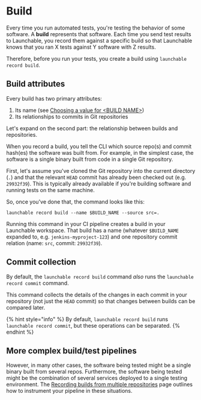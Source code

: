 # Build

Every time you run automated tests, you're testing the behavior of some software. A **build** represents that software. Each time you send test results to Launchable, you record them against a specific build so that Launchable knows that you ran X tests against Y software with Z results.

Therefore, before you run your tests, you create a build using `launchable record build`.

## Build attributes

Every build has two primary attributes:

1. Its name (see [Choosing a value for \<BUILD NAME>](../sending-data-to-launchable/choosing-a-value-for-build-name.md))
2. Its relationships to commits in Git repositories

Let's expand on the second part: the relationship between builds and repositories.

When you record a build, you tell the CLI which source repo(s) and commit hash(es) the software was built from. For example, in the simplest case, the software is a single binary built from code in a single Git repository.

First, let's assume you've cloned the Git repository into the current directory (`.`) and that the relevant `HEAD` commit has already been checked out (e.g. `29932f39`). This is typically already available if you're building software and running tests on the same machine.

So, once you've done that, the command looks like this:

```
launchable record build --name $BUILD_NAME --source src=.
```

Running this command in your CI pipeline creates a build in your Launchable workspace. That build has a name (whatever `$BUILD_NAME` expanded to, e.g. `jenkins-myproject-123`) and one repository commit relation (name: `src`, commit: `29932f39`).

## Commit collection

By default, the `launchable record build` command _also_ runs the `launchable record commit` command.

This command collects the details of the changes in each commit in your repository (not just the `HEAD` commit) so that changes between builds can be compared later.

{% hint style="info" %}
By default, `launchable record build` runs `launchable record commit`, but these operations can be separated.
{% endhint %}

## More complex build/test pipelines

However, in many other cases, the software being tested might be a single binary built from several repos. Furthermore, the software being tested might be the combination of several services deployed to a single testing environment. The [Recording builds from multiple repositories](../sending-data-to-launchable/recording-builds-from-multiple-repositories.md) page outlines how to instrument your pipeline in these situations.
